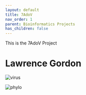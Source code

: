 ```yaml
---
layout: default
title: 7AdoV
nav_order: 1
parent: Bioinformatics Projects
has_children: false
---
```


This is the 7AdoV Project

# Lawrence Gordon

![virus](LawrenceGordon.github.io/images/7adov_2.png)

![phylo](LawrenceGordon.github.io/images/7adov_1.png)

